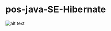 # pos-java-SE-Hibernate
![alt text](https://drive.google.com/open?id=1skTlMwGR1Qumz39Kz11peO9Yw2g43l0-)
